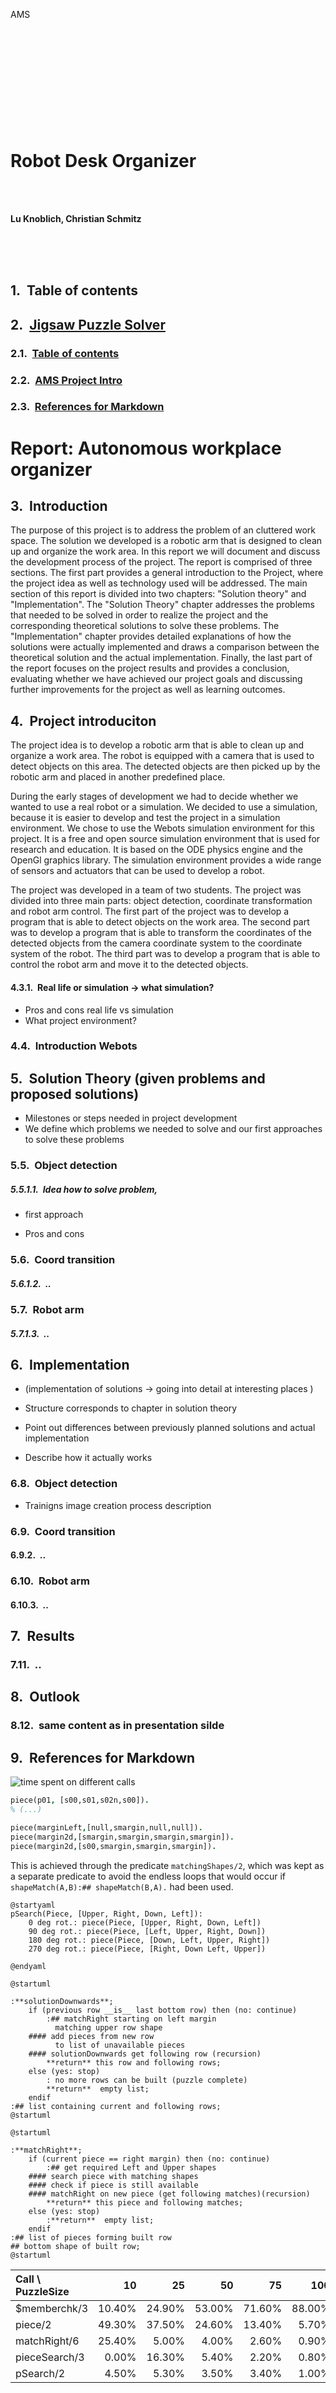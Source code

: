 <style>
body { counter-reset: h1counter h2counter h3counter h4counter h5counter h6counter; }

h1 { counter-reset: h2counter; }
h2 { counter-reset: h3counter; }
h3 { counter-reset: h4counter; }
h4 { counter-reset: h5counter; }
h5 { counter-reset: h6counter; }
h6 {}

h2:before {
    counter-increment: h2counter;
    content: counter(h2counter) ".\0000a0\0000a0";
}

h3:before {
    counter-increment: h3counter;
    content: counter(h2counter) "." counter(h3counter) ".\0000a0\0000a0";
}

h4:before {
    counter-increment: h4counter;
    content: counter(h2counter) "." counter(h3counter) "." counter(h4counter) ".\0000a0\0000a0";
}

h5:before {
    counter-increment: h5counter;
    content: counter(h2counter) "." counter(h3counter) "." counter(h4counter) "." counter(h5counter) ".\0000a0\0000a0";
}

h6:before {
    counter-increment: h6counter;
    content: counter(h2counter) "." counter(h3counter) "." counter(h4counter) "." counter(h5counter) "." counter(h6counter) ".\0000a0\0000a0";
}

</style>


<span>AMS</span>
<br>
<br>
<br>
<br>
<br>
<br>
<br>
<br>
<br>
<br>
<br>

# Robot Desk Organizer

<br>
<br>

**Lu Knoblich, Christian Schmitz**

<br>
<br>
<br>
<div style="page-break-after: always"></div>


Table of contents
---
## [Jigsaw Puzzle Solver](#jigsaw-puzzle-solver)
### [Table of contents](#table-of-contents)
### [AMS Project Intro](#ams-project-intro)
### [References for Markdown](#references-for-markdown)




<div style="page-break-after: always"></div>


# Report: Autonomous workplace organizer


## Introduction

The purpose of this project is to address the problem of an cluttered work space. The solution we developed is a robotic arm that is designed to clean up and organize the work area. 
In this report we will document and discuss the development process of the project. The report is comprised of three sections. The first part provides a general introduction to the Project, where the project idea as well as technology used will be addressed. 
The main section of this report is divided into two chapters: "Solution theory" and "Implementation".
The "Solution Theory" chapter addresses the problems that needed to be solved in order to realize the project and the corresponding theoretical solutions to solve these problems. 
The "Implementation" chapter provides detailed explanations of how the solutions were actually implemented and draws a comparison between the theoretical solution and the actual implementation. Finally, the last part of the report focuses on the project results and provides a conclusion, evaluating whether we have achieved our project goals and discussing further improvements for the project as well as learning outcomes. 

## Project introduciton

The project idea is to develop a robotic arm that is able to clean up and organize a work area. The robot is equipped with a camera that is used to detect objects on this area. The detected objects are then picked up by the robotic arm and placed in another predefined place.

During the early stages of development we had to decide whether we wanted to use a real robot or a simulation. We decided to use a simulation, because it is easier to develop and test the project in a simulation environment. We chose to use the Webots simulation environment for this project. It is a free and open source simulation environment that is used for research and education. It is based on the ODE physics engine and the OpenGl graphics library. The simulation environment provides a wide range of sensors and actuators that can be used to develop a robot.

The project was developed in a team of two students. The project was divided into three main parts: object detection, coordinate transformation and robot arm control. The first part of the project was to develop a program that is able to detect objects on the work area. The second part was to develop a program that is able to transform the coordinates of the detected objects from the camera coordinate system to the coordinate system of the robot. The third part was to develop a program that is able to control the robot arm and move it to the detected objects.



#### Real life or simulation -> what simulation?

- Pros and cons real life vs simulation
- What project environment?

### Introduction Webots

## Solution Theory (given problems and proposed solutions)

- Milestones or steps needed in project development
- We define which problems we needed to solve and our first approaches to solve these problems
### Object detection

##### Idea how to solve problem,

- first approach

- Pros and cons

### Coord transition

##### ..

### Robot arm

##### ..

## Implementation 
- (implementation of solutions -> going into detail at interesting places )

- Structure corresponds to chapter in solution theory

- Point out differences between previously planned solutions and actual implementation

- Describe how it actually works

### Object detection

- Trainigns image creation process description


### Coord transition

#### ..

### Robot arm

#### ..

## Results

### ..

## Outlook 

### same content as in presentation silde




## References for Markdown

![time spent on different calls](./timespentoncalls.png)

```prolog
piece(p01, [s00,s01,s02n,s00]).
% (...)

piece(marginLeft,[null,smargin,null,null]).
piece(margin2d,[smargin,smargin,smargin,smargin]).
piece(margin2d,[s00,smargin,smargin,smargin]).
```




This is achieved through the predicate `matchingShapes/2`, which was kept as a separate predicate to avoid the endless loops that would occur if `shapeMatch(A,B):## shapeMatch(B,A).` had been used.


```plantuml
@startyaml
pSearch(Piece, [Upper, Right, Down, Left]):
    0 deg rot.: piece(Piece, [Upper, Right, Down, Left])
    90 deg rot.: piece(Piece, [Left, Upper, Right, Down])
    180 deg rot.: piece(Piece, [Down, Left, Upper, Right])
    270 deg rot.: piece(Piece, [Right, Down Left, Upper])

@endyaml
```

```plantuml
@startuml

:**solutionDownwards**;
    if (previous row __is__ last bottom row) then (no: continue)
        :## matchRight starting on left margin 
          matching upper row shape
    #### add pieces from new row 
          to list of unavailable pieces
    #### solutionDownwards get following row (recursion)
        **return** this row and following rows;
    else (yes: stop)
        : no more rows can be built (puzzle complete)
        **return**  empty list;
    endif
:## list containing current and following rows;
@startuml
```

```plantuml
@startuml

:**matchRight**;
    if (current piece == right margin) then (no: continue)
        :## get required Left and Upper shapes
    #### search piece with matching shapes
    #### check if piece is still available
    #### matchRight on new piece (get following matches)(recursion)
        **return** this piece and following matches;
    else (yes: stop)
        :**return**  empty list;
    endif
:## list of pieces forming built row
## bottom shape of built row;
@startuml
```

|**Call \ PuzzleSize**	|10	|25	|50	|75	|100	|125	|150    |
|:---	|-:	|-:	|-:	|-:	|-:	|-:	|-:    |
|$memberchk/3	|10.40%	|24.90%	|53.00%	|71.60%	|88.00%	|89.40%	|91.30% |
|piece/2	|49.30%	|37.50%	|24.60%	|13.40%	|5.70%	|5.00%	|4.50%  |
|matchRight/6	|25.40%	|5.00%	|4.00%	|2.60%	|0.90%	|0.60%	|0.40%  |
|pieceSearch/3	|0.00%	|16.30%	|5.40%	|2.20%	|0.80%	|1.00%	|0.60%  |
|pSearch/2	|4.50%	|5.30%	|3.50%	|3.40%	|1.00%	|0.90%	|0.70%  |

